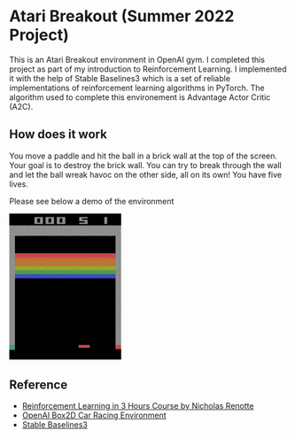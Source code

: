 # Atari Breakout (Summer 2022 Project)

This is an Atari Breakout environment in OpenAI gym. I completed this project as part of my introduction to Reinforcement Learning. I implemented it with the help of Stable Baselines3 which is a set of reliable implementations of reinforcement learning algorithms in PyTorch. The algorithm used to complete this environement is Advantage Actor Critic (A2C).

## How does it work

You move a paddle and hit the ball in a brick wall at the top of the screen. Your goal is to destroy the brick wall. You can try to break through the wall and let the ball wreak havoc on the other side, all on its own! You have five lives.

Please see below a demo of the environment

<img src="images/breakout.gif" width="40%">

## Reference

* [Reinforcement Learning in 3 Hours Course by Nicholas Renotte](https://www.youtube.com/watch?v=Mut_u40Sqz4&t=4596s&ab_channel=NicholasRenotte)
 * [OpenAI Box2D Car Racing Environment](https://www.gymlibrary.dev/environments/atari/breakout/)
* [Stable Baselines3](https://stable-baselines3.readthedocs.io/en/master/)